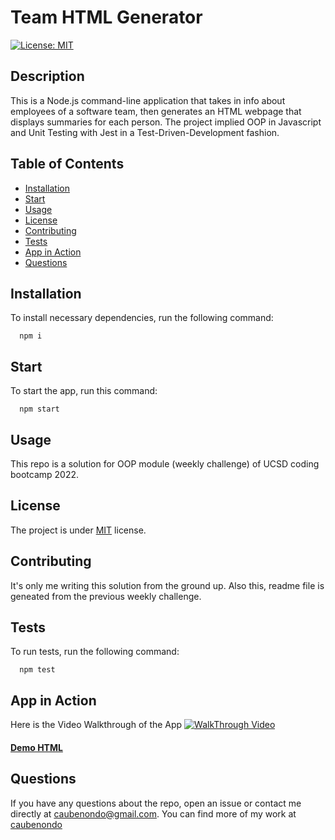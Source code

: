 # Team HTML Generator

[![License: MIT](https://img.shields.io/badge/License-MIT-yellow.svg)](https://opensource.org/licenses/MIT)

## Description

This is a Node.js command-line application that takes in info about employees of a software team, then generates an HTML webpage that displays summaries for each person. The project implied OOP in Javascript and Unit Testing with Jest in a Test-Driven-Development fashion.

## Table of Contents

-   [Installation](#Installation)
-   [Start](#Start)
-   [Usage](#Usage)
-   [License](#License)
-   [Contributing](#Contributing)
-   [Tests](#Tests)
-   [App in Action](#Action)
-   [Questions](#Questions)

## Installation <a name='Installation'></a>

To install necessary dependencies, run the following command:

```
  npm i
```

## Start <a name='Start'></a>

To start the app, run this command:

```
  npm start
```

## Usage <a name='Usage'></a>

This repo is a solution for OOP module (weekly challenge) of UCSD coding bootcamp 2022.

## License <a name='License'></a>

The project is under [MIT](https://opensource.org/licenses/MIT) license.

## Contributing <a name='Contributing'></a>

It's only me writing this solution from the ground up. Also this, readme file is geneated from the previous weekly challenge.

## Tests <a name='Tests'></a>

To run tests, run the following command:

```
  npm test
```

## App in Action <a name='Action'></a>

Here is the Video Walkthrough of the App
[![WalkThrough Video](https://youtu.be/DEmL64HK1Z4/0.jpg)](https://youtu.be/DEmL64HK1Z4 "Team Generator HW challenge")

#### [Demo HTML](https://github.com/caubenondo/team-generator/blob/main/dist/index.html)

## Questions <a name='Questions'></a>

If you have any questions about the repo, open an issue or contact me directly at caubenondo@gmail.com.
You can find more of my work at [caubenondo](https://github.com/caubenondo)
